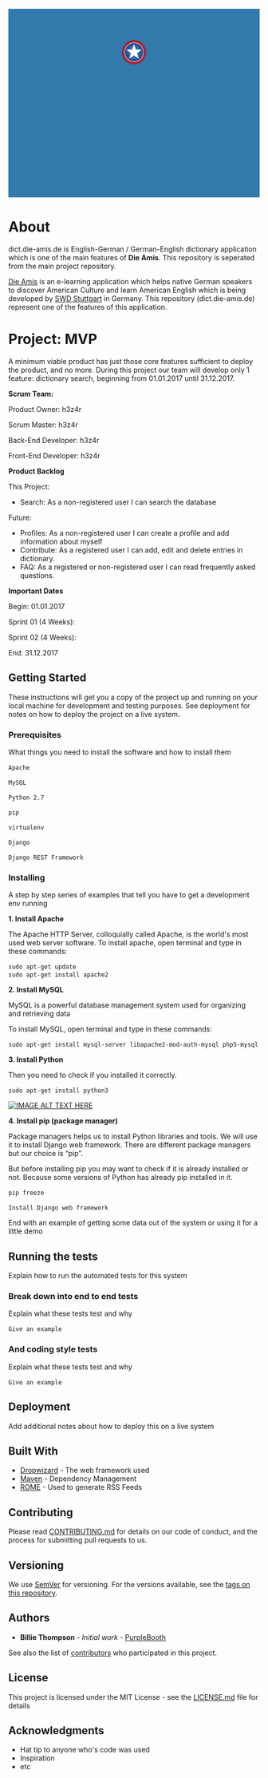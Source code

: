 ![alt text](https://raw.githubusercontent.com/swd-stuttgart/dict.die-amis.de/master/die_amis_project_header.jpg)

# About
dict.die-amis.de is English-German / German-English dictionary application which is one of the main features of **Die Amis**. This repository is seperated from the main project repository.

[Die Amis](http://www.die-amis-de) is an e-learning application which helps native German speakers to discover American Culture and learn American English which is being developed by [SWD Stuttgart](http://github.com/swd-stuttgart) in Germany. This repository (dict.die-amis.de) represent one of the features of this application. 

# Project: MVP

A minimum viable product has just those core features sufficient to deploy the product, and no more. During this project our team will develop only 1 feature: dictionary search, beginning from 01.01.2017 until 31.12.2017.

**Scrum Team:**

Product Owner: h3z4r

Scrum Master: h3z4r

Back-End Developer: h3z4r

Front-End Developer: h3z4r

**Product Backlog**

This Project:
- Search: As a non-registered user I can search the database

Future: 
- Profiles: As a non-registered user I can create a profile and add information about myself
- Contribute: As a registered user I can add, edit and delete entries in dictionary.
- FAQ: As a registered or non-registered user I can read frequently asked questions.

**Important Dates**

Begin: 01.01.2017

Sprint 01 (4 Weeks): 

Sprint 02 (4 Weeks): 

End: 31.12.2017


## Getting Started

These instructions will get you a copy of the project up and running on your local machine for development and testing purposes. See deployment for notes on how to deploy the project on a live system.

### Prerequisites

What things you need to install the software and how to install them

```
Apache
```
```
MySQL
```
```
Python 2.7
```
```
pip
```
```
virtualenv
```
```
Django
```
```
Django REST Framework
```

### Installing

A step by step series of examples that tell you have to get a development env running

**1. Install Apache**

The Apache HTTP Server, colloquially called Apache, is the world's most used web server software. To install apache, open terminal and type in these commands:

```
sudo apt-get update
sudo apt-get install apache2
```

**2. Install MySQL**

MySQL is a powerful database management system used for organizing and retrieving data

To install MySQL, open terminal and type in these commands:
```
sudo apt-get install mysql-server libapache2-mod-auth-mysql php5-mysql
```

**3. Install Python**

Then you need to check if you installed it correctly.

```
sudo apt-get install python3
```

[![IMAGE ALT TEXT HERE](https://img.youtube.com/vi/RhE0kgsEAUE/0.jpg)](https://www.youtube.com/watch?v=RhE0kgsEAUE)

**4. Install pip (package manager)**

Package managers helps us to install Python libraries and tools. We will use it to install Django web framework. There are different package managers but our choice is “pip”.

But before installing pip you may want to check if it is already installed or not. Because some versions of Python has already pip installed in it.
```
pip freeze
```

```
Install Django web framework
```

End with an example of getting some data out of the system or using it for a little demo

## Running the tests

Explain how to run the automated tests for this system

### Break down into end to end tests

Explain what these tests test and why

```
Give an example
```

### And coding style tests

Explain what these tests test and why

```
Give an example
```

## Deployment

Add additional notes about how to deploy this on a live system

## Built With

* [Dropwizard](http://www.dropwizard.io/1.0.2/docs/) - The web framework used
* [Maven](https://maven.apache.org/) - Dependency Management
* [ROME](https://rometools.github.io/rome/) - Used to generate RSS Feeds

## Contributing

Please read [CONTRIBUTING.md](https://gist.github.com/PurpleBooth/b24679402957c63ec426) for details on our code of conduct, and the process for submitting pull requests to us.

## Versioning

We use [SemVer](http://semver.org/) for versioning. For the versions available, see the [tags on this repository](https://github.com/your/project/tags). 

## Authors

* **Billie Thompson** - *Initial work* - [PurpleBooth](https://github.com/PurpleBooth)

See also the list of [contributors](https://github.com/your/project/contributors) who participated in this project.

## License

This project is licensed under the MIT License - see the [LICENSE.md](LICENSE.md) file for details

## Acknowledgments

* Hat tip to anyone who's code was used
* Inspiration
* etc

